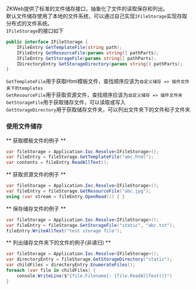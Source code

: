 ZKWeb提供了标准的文件储存接口，抽象化了文件的读取保存和列出。<br/>
默认文件储存使用了本地的文件系统，可以通过自己实现`IFileStorage`实现存取分布式的文件系统。<br/>
`IFileStorage`的接口如下

``` csharp
public interface IFileStorage {
	IFileEntry GetTemplateFile(string path);
	IFileEntry GetResourceFile(params string[] pathParts);
	IFileEntry GetStorageFile(params string[] pathParts);
	IDirectoryEntry GetStorageDirectory(params string[] pathParts);
}
```

`GetTemplateFile`用于获取Html模板文件，查找顺序应该为`自定义储存 => 插件文件夹下的templates`<br/>
`GetResourceFile`用于获取资源文件，查找顺序应该为`自定义储存 => 插件文件夹`<br/>
`GetStorageFile`用于获取储存文件，可以读取或写入<br/>
`GetStorageDirectory`用于获取储存文件夹，可以列出文件夹下的文件和子文件夹

### 使用文件储存

** 获取模板文件的例子 **

``` csharp
var fileStorage = Application.Ioc.Resolve<IFileStorage>();
var fileEntry = fileStorage.GetTemplateFile("abc.html");
var contents = fileEntry.ReadAllText();
```

** 获取资源文件的例子 **

``` csharp
var fileStorage = Application.Ioc.Resolve<IFileStorage>();
var fileEntry = fileStorage.GetResourceFile("abc.jpg");
using (var stream = fileEntry.OpenRead()) { }
```

** 保存储存文件的例子 **

``` csharp
var fileStorage = Application.Ioc.Resolve<IFileStorage>();
var fileEntry = fileStorage.GetStorageFile("static", "abc.txt");
fileEntry.WriteAllText("test storage file");
```

** 列出储存文件夹下的文件的例子(非递归) **

``` csharp
var fileStorage = Application.Ioc.Resolve<IFileStorage>();
var directoryEntry = fileStorage.GetStorageDirectory("static");
var childFiles = directoryEntry.EnumerateFiles();
foreach (var file in childFiles) {
	console.WriteLine($"{file.Filename}: {file.ReadAllText()}")
}
```
